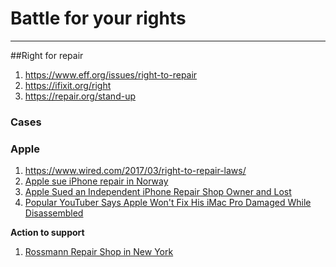 # Battle for your rights

---

##Right for repair

1. <https://www.eff.org/issues/right-to-repair>
2. <https://ifixit.org/right>
3. <https://repair.org/stand-up>

### Cases

### Apple

1. <https://www.wired.com/2017/03/right-to-repair-laws/>
2. [Apple sue iPhone repair in Norway](https://www.techspot.com/news/74160-apple-tried-sue-small-iphone-repair-shop-norway.html)
3. [Apple Sued an Independent iPhone Repair Shop Owner and Lost](https://motherboard.vice.com/en_us/article/a3yadk/apple-sued-an-independent-iphone-repair-shop-owner-and-lost)
4. [Popular YouTuber Says Apple Won't Fix His iMac Pro Damaged While Disassembled](https://www.macrumors.com/2018/04/18/linus-tech-tips-imac-pro-repair-video/)

**Action to support**

1. [Rossmann Repair Shop in New York](https://rossmanngroup.com/)

